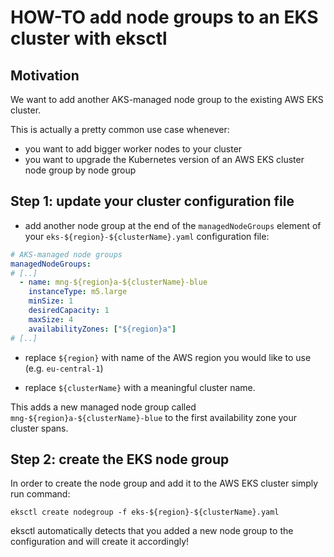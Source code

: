 # HOW-TO add node groups to an EKS cluster with eksctl

## Motivation

We want to add another AKS-managed node group to the existing AWS EKS cluster.

This is actually a pretty common use case whenever:

* you want to add bigger worker nodes to your cluster
* you want to upgrade the Kubernetes version of an AWS EKS cluster node group by node group

## Step 1: update your cluster configuration file

* add another node group at the end of the `managedNodeGroups` element of your `eks-${region}-${clusterName}.yaml` configuration file:

``` yaml linenums="1"
# AKS-managed node groups
managedNodeGroups:
# [..]
  - name: mng-${region}a-${clusterName}-blue
    instanceType: m5.large
    minSize: 1
    desiredCapacity: 1
    maxSize: 4
    availabilityZones: ["${region}a"]
# [..]
```

* replace `${region}` with name of the AWS region you would like to use (e.g. `eu-central-1`)

* replace `${clusterName}` with a meaningful cluster name.

This adds a new managed node group called `mng-${region}a-${clusterName}-blue` to the first availability zone
your cluster spans.

## Step 2: create the EKS node group

In order to create the node group and add it to the AWS EKS cluster simply run command:

``` shell
eksctl create nodegroup -f eks-${region}-${clusterName}.yaml 
```

eksctl automatically detects that you added a new node group to the configuration and will create it accordingly!

